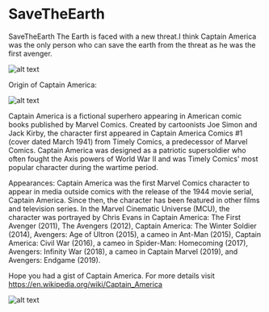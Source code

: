 # SaveTheEarth
SaveTheEarth
The Earth is faced with a new threat.I think Captain America was the only person who can save the earth from the threat as he was the first avenger.


![alt text](http://www.movienewsletters.net/photos/277218R1.jpg)


 
Origin of Captain America:


![alt text](https://upload.wikimedia.org/wikipedia/en/9/91/CaptainAmerica109.jpg)



Captain America is a fictional superhero appearing in American comic books published by Marvel Comics. Created by cartoonists Joe Simon and Jack Kirby, the character first appeared in Captain America Comics #1 (cover dated March 1941) from Timely Comics, a predecessor of Marvel Comics. Captain America was designed as a patriotic supersoldier who often fought the Axis powers of World War II and was Timely Comics' most popular character during the wartime period.
 
Appearances: Captain America was the first Marvel Comics character to appear in media outside comics with the release of the 1944 movie serial, Captain America. Since then, the character has been featured in other films and television series. In the Marvel Cinematic Universe (MCU), the character was portrayed by Chris Evans in Captain America: The First Avenger (2011), The Avengers (2012), Captain America: The Winter Soldier (2014), Avengers: Age of Ultron (2015), a cameo in Ant-Man (2015), Captain America: Civil War (2016), a cameo in Spider-Man: Homecoming (2017), Avengers: Infinity War (2018), a cameo in Captain Marvel (2019), and Avengers: Endgame (2019).

Hope you had a gist of Captain America.
For more details visit https://en.wikipedia.org/wiki/Captain_America


![alt text](https://cdn.shopify.com/s/files/1/0031/3769/9955/products/IMG_9538_360x.JPG?v=1528199955)
 
